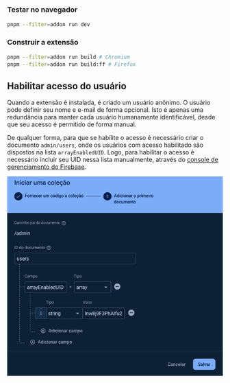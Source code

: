 ### Testar no navegador

```bash
pnpm --filter=addon run dev
```

### Construir a extensão

```bash
pnpm --filter=addon run build # Chromium
pnpm --filter=addon run build:ff # Firefox
```

## Habilitar acesso do usuário

Quando a extensão é instalada, é criado um usuário anônimo.
O usuário pode definir seu nome e e-mail de forma opcional.
Isto é apenas uma redundância para manter cada usuário humanamente identificável, desde que seu acesso é permitido de forma manual.

De qualquer forma, para que se habilite o acesso é necessário criar o documento `admin/users`, onde os usuários com acesso habilitado são dispostos na lista `arrayEnabledUID`. Logo, para habilitar o acesso é necessário incluir seu UID nessa lista manualmente, através do [console de gerenciamento do Firebase](https://console.firebase.google.com/).

![](/screenshots/arrayEnabledUID.png)
